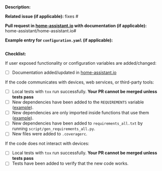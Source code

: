 **Description:**


**Related issue (if applicable):** fixes #

**Pull request in [home-assistant.io](https://github.com/home-assistant/home-assistant.io) with documentation (if applicable):** home-assistant/home-assistant.io#

**Example entry for `configuration.yaml` (if applicable):**
```yaml

```

**Checklist:**

If user exposed functionality or configuration variables are added/changed:
  - [ ] Documentation added/updated in [home-assistant.io](https://github.com/home-assistant/home-assistant.io)

If the code communicates with devices, web services, or third-party tools:
  - [ ] Local tests with `tox` run successfully. **Your PR cannot be merged unless tests pass**
  - [ ] New dependencies have been added to the `REQUIREMENTS` variable ([example][ex-requir]).
  - [ ] New dependencies are only imported inside functions that use them ([example][ex-import]).
  - [ ] New dependencies have been added to `requirements_all.txt` by running `script/gen_requirements_all.py`.
  - [ ] New files were added to `.coveragerc`.

If the code does not interact with devices:
  - [ ] Local tests with `tox` run successfully. **Your PR cannot be merged unless tests pass**
  - [ ] Tests have been added to verify that the new code works.

[ex-requir]: https://github.com/home-assistant/home-assistant/blob/dev/homeassistant/components/keyboard.py#L16
[ex-import]: https://github.com/home-assistant/home-assistant/blob/dev/homeassistant/components/keyboard.py#L51
